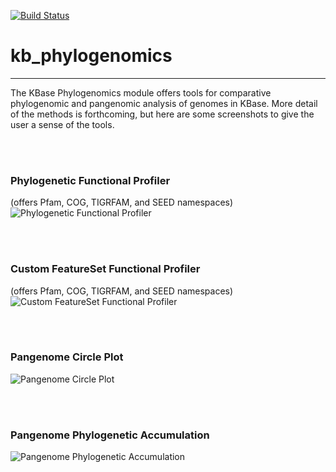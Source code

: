 [![Build Status](https://travis-ci.org/dylan/kb_phylogenomics.svg?branch=master)](https://travis-ci.org/dylan/kb_phylogenomics)

# kb_phylogenomics
---

The KBase Phylogenomics module offers tools for comparative phylogenomic and pangenomic analysis of genomes in KBase.  More detail of the methods is forthcoming, but here are some screenshots to give the user a sense of the tools.

<br><br>
<A NAME="func_profile_phylo"></A>
### Phylogenetic Functional Profiler
(offers Pfam, COG, TIGRFAM, and SEED namespaces)
![Phylogenetic Functional Profiler](https://raw.github.com/kbaseapps/kb_phylogenomics/master/img/func_profile_phylo.png "Phylogenetic Functional Profiler")


<br><br>
<A NAME="func_profile_featureset_clade-specific_core"></A>
### Custom FeatureSet Functional Profiler
(offers Pfam, COG, TIGRFAM, and SEED namespaces)
![Custom FeatureSet Functional Profiler](https://raw.github.com/kbaseapps/kb_phylogenomics/master/img/func_profile_featureset_clade-specific_core.png "Custom FeatureSet Functional Profiler")


<br><br>
<A NAME="pan_circle_plot"></A>
### Pangenome Circle Plot
![Pangenome Circle Plot](https://raw.github.com/kbaseapps/kb_phylogenomics/master/img/pan_circle_plot.png "Pangenome Circle Plot")



<br><br>
<A NAME="pan_phylo"></A>
### Pangenome Phylogenetic Accumulation
![Pangenome Phylogenetic Accumulation](https://raw.github.com/kbaseapps/kb_phylogenomics/master/img/pan_phylo.png "Pangenome Phylogenetic Accumulation")





